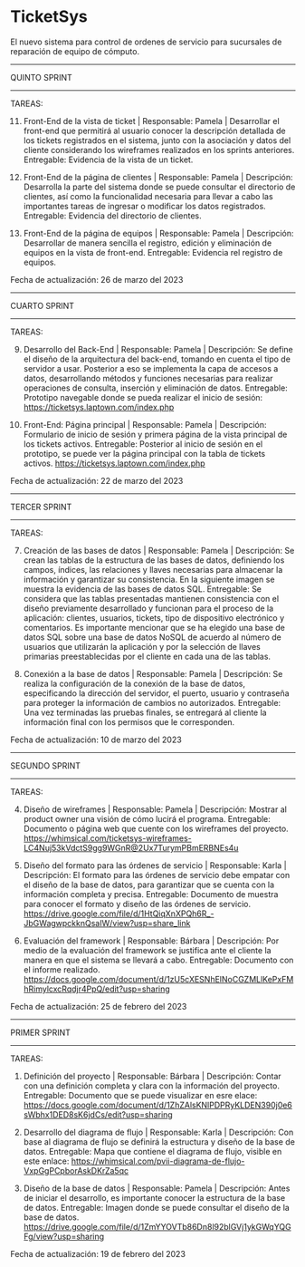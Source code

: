 # TicketSys
El nuevo sistema para control de ordenes de servicio para sucursales de reparación de equipo de cómputo.


********** ********** **********
QUINTO SPRINT
********** ********** **********

TAREAS:

11. Front-End de la vista de ticket | Responsable: Pamela | Desarrollar el front-end que permitirá al usuario conocer la descripción detallada de los tickets registrados en el sistema, junto con la asociación y datos del cliente considerando los wireframes realizados en los sprints anteriores.
  Entregable: Evidencia de la vista de un ticket.

12. Front-End de la página de clientes | Responsable: Pamela | Descripción: Desarrolla la parte del sistema donde se puede consultar el directorio de clientes, así como la funcionalidad necesaria para llevar a cabo las importantes tareas de ingresar o modificar los datos registrados.
  Entregable: Evidencia del directorio de clientes.

13. Front-End de la página de equipos | Responsable: Pamela | Descripción: Desarrollar de manera sencilla el registro, edición y eliminación de equipos en la vista de front-end.
  Entregable: Evidencia rel registro de equipos.

Fecha de actualización: 26 de marzo del 2023

********** ********** **********
CUARTO SPRINT
********** ********** **********

TAREAS:

09. Desarrollo del Back-End | Responsable: Pamela | Descripción: Se define el diseño de la arquitectura del back-end, tomando en cuenta el tipo de servidor a usar. Posterior a eso se implementa la capa de accesos a datos, desarrollando métodos y funciones necesarias para realizar operaciones de consulta, inserción y eliminación de datos.
   Entregable: Prototipo navegable donde se pueda realizar el inicio de sesión:
   https://ticketsys.laptown.com/index.php

10. Front-End: Página principal | Responsable: Pamela | Descripción: Formulario de inicio de sesión y primera página de la vista principal de los tickets activos.
   Entregable: Posterior al inicio de sesión en el prototipo, se puede ver la página principal con la tabla de tickets activos.
   https://ticketsys.laptown.com/index.php

Fecha de actualización: 22 de marzo del 2023

********** ********** **********
TERCER SPRINT
********** ********** **********

TAREAS:

07. Creación de las bases de datos | Responsable: Pamela | Descripción: Se crean las tablas de la estructura de las bases de datos, definiendo los campos, índices,  las relaciones y llaves necesarias para almacenar la información y garantizar su consistencia. En la siguiente imagen se muestra la evidencia de las bases de datos SQL.
   Entregable: Se considera que las tablas presentadas mantienen consistencia con el diseño previamente desarrollado y funcionan para el proceso de la aplicación: clientes, usuarios, tickets, tipo de dispositivo electrónico y comentarios. Es importante mencionar que se ha elegido una base de datos SQL sobre una base de datos NoSQL de acuerdo al número de usuarios que utilizarán la aplicación y por la selección de llaves primarias preestablecidas por el cliente en cada una de las tablas.

08. Conexión a la base de datos | Responsable: Pamela | Descripción: Se realiza la configuración de la conexión de la base de datos, especificando la dirección del servidor, el puerto, usuario y contraseña para proteger la información de cambios no autorizados.
   Entregable: Una vez terminadas las pruebas finales, se entregará al cliente la información  final con los permisos que le corresponden.

Fecha de actualización: 10 de marzo del 2023

********* ********** **********
SEGUNDO SPRINT
********** ********** **********

TAREAS:

04. Diseño de wireframes | Responsable: Pamela | Descripción: Mostrar al product owner una visión de cómo lucirá el programa.
   Entregable: Documento o página web que cuente con los wireframes del proyecto.
      https://whimsical.com/ticketsys-wireframes-LC4Nuj53kVdctS9gg9WGnR@2Ux7TurymPBmERBNEs4u

05. Diseño del formato para las órdenes de servicio | Responsable: Karla | Descripción: El formato para las órdenes de servicio debe empatar con el diseño de la base de datos, para garantizar que se cuenta con la información completa y precisa.
   Entregable: Documento de muestra para conocer el formato y diseño de las órdenes de servicio.
      https://drive.google.com/file/d/1HtQiqXnXPQh6R_-JbGWagwpckknQsaIW/view?usp=share_link

06. Evaluación del framework | Responsable: Bárbara | Descripción: Por medio de la evaluación del framework se justifica ante el cliente la manera en que el sistema se llevará a cabo.
   Entregable: Documento con el informe realizado.
      https://docs.google.com/document/d/1zU5cXESNhElNoCGZMLlKePxFMhRimylcxcRqdjr4PpQ/edit?usp=sharing

Fecha de actualización: 25 de febrero del 2023

********** ********** **********
PRIMER SPRINT
********** ********** **********

TAREAS:

01. Definición del proyecto | Responsable: Bárbara | Descripción: Contar con una definición completa y clara con la información del proyecto.
   Entregable: Documento que se puede visualizar en esre elace:
      https://docs.google.com/document/d/1ZhZAlsKNlPDPRyKLDEN390j0e6sWbhx1DED8sK6jdCs/edit?usp=sharing

02. Desarrollo del diagrama de flujo | Responsable: Karla | Descripción: Con base al diagrama de flujo se definirá la estructura y diseño de la base de datos.
   Entregable: Mapa que contiene el diagrama de flujo, visible en este enlace:
      https://whimsical.com/pvii-diagrama-de-flujo-VxpGgPCpborAskDKrZa5qc

03. Diseño de la base de datos | Responsable: Pamela | Descripción: Antes de iniciar el desarrollo, es importante conocer la estructura de la base de datos.
   Entregable: Imagen donde se puede consultar el diseño de la base de datos.
      https://drive.google.com/file/d/1ZmYYOVTb86Dn8l92blGVj1ykGWqYQGFg/view?usp=sharing

Fecha de actualización: 19 de febrero del 2023

